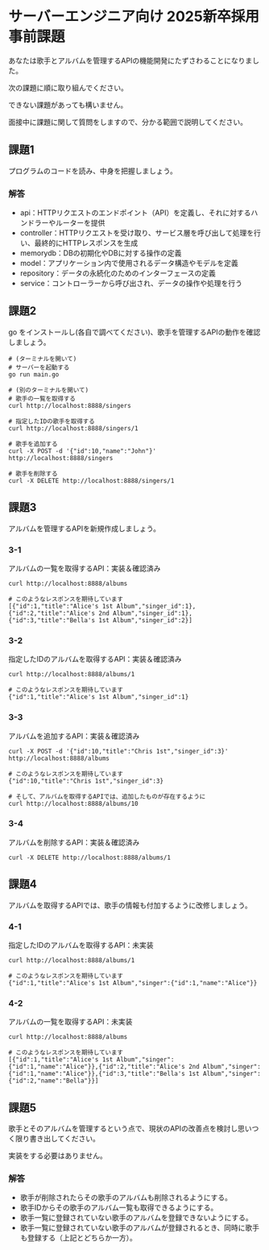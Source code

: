 # サーバーエンジニア向け 2025新卒採用事前課題

あなたは歌手とアルバムを管理するAPIの機能開発にたずさわることになりました。

次の課題に順に取り組んでください。

できない課題があっても構いません。

面接中に課題に関して質問をしますので、分かる範囲で説明してください。

## 課題1
プログラムのコードを読み、中身を把握しましょう。

### 解答
- api：HTTPリクエストのエンドポイント（API）を定義し、それに対するハンドラーやルーターを提供
- controller：HTTPリクエストを受け取り、サービス層を呼び出して処理を行い、最終的にHTTPレスポンスを生成
- memorydb：DBの初期化やDBに対する操作の定義
- model：アプリケーション内で使用されるデータ構造やモデルを定義
- repository：データの永続化のためのインターフェースの定義
- service：コントローラーから呼び出され、データの操作や処理を行う

## 課題2
go をインストールし(各自で調べてください)、歌手を管理するAPIの動作を確認しましょう。

```
# (ターミナルを開いて)
# サーバーを起動する
go run main.go
```

```
# (別のターミナルを開いて)
# 歌手の一覧を取得する
curl http://localhost:8888/singers

# 指定したIDの歌手を取得する
curl http://localhost:8888/singers/1

# 歌手を追加する
curl -X POST -d '{"id":10,"name":"John"}' http://localhost:8888/singers

# 歌手を削除する
curl -X DELETE http://localhost:8888/singers/1
```

## 課題3
アルバムを管理するAPIを新規作成しましょう。

### 3-1
アルバムの一覧を取得するAPI：実装＆確認済み
```
curl http://localhost:8888/albums

# このようなレスポンスを期待しています
[{"id":1,"title":"Alice's 1st Album","singer_id":1},{"id":2,"title":"Alice's 2nd Album","singer_id":1},{"id":3,"title":"Bella's 1st Album","singer_id":2}]
```

### 3-2
指定したIDのアルバムを取得するAPI：実装＆確認済み
```
curl http://localhost:8888/albums/1

# このようなレスポンスを期待しています
{"id":1,"title":"Alice's 1st Album","singer_id":1}
```

### 3-3
アルバムを追加するAPI：実装＆確認済み
```
curl -X POST -d '{"id":10,"title":"Chris 1st","singer_id":3}' http://localhost:8888/albums

# このようなレスポンスを期待しています
{"id":10,"title":"Chris 1st","singer_id":3}

# そして、アルバムを取得するAPIでは、追加したものが存在するように
curl http://localhost:8888/albums/10
```

### 3-4
アルバムを削除するAPI：実装＆確認済み
```
curl -X DELETE http://localhost:8888/albums/1
```

## 課題4
アルバムを取得するAPIでは、歌手の情報も付加するように改修しましょう。

### 4-1
指定したIDのアルバムを取得するAPI：未実装
```
curl http://localhost:8888/albums/1

# このようなレスポンスを期待しています
{"id":1,"title":"Alice's 1st Album","singer":{"id":1,"name":"Alice"}}
```

### 4-2
アルバムの一覧を取得するAPI：未実装
```
curl http://localhost:8888/albums

# このようなレスポンスを期待しています
[{"id":1,"title":"Alice's 1st Album","singer":{"id":1,"name":"Alice"}},{"id":2,"title":"Alice's 2nd Album","singer":{"id":1,"name":"Alice"}},{"id":3,"title":"Bella's 1st Album","singer":{"id":2,"name":"Bella"}}]
```

## 課題5
歌手とそのアルバムを管理するという点で、現状のAPIの改善点を検討し思いつく限り書き出してください。

実装をする必要はありません。

### 解答
- 歌手が削除されたらその歌手のアルバムも削除されるようにする。
- 歌手IDからその歌手のアルバム一覧も取得できるようにする。
- 歌手一覧に登録されていない歌手のアルバムを登録できないようにする。
- 歌手一覧に登録されていない歌手のアルバムが登録されるとき、同時に歌手も登録する（上記とどちらか一方）。
